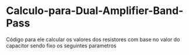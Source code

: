 # Calculo-para-Dual-Amplifier-Band-Pass
Código para ele calcular os valores dos resistores com base no valor do capacitor sendo fixo os seguintes parametros
